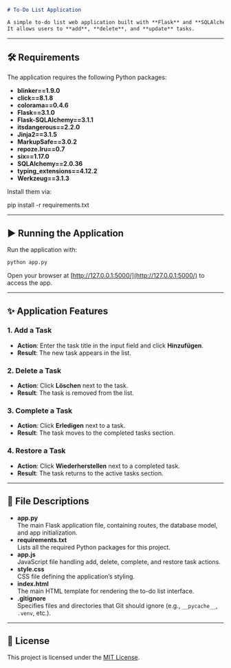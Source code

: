 ```markdown
# To-Do List Application

A simple to-do list web application built with **Flask** and **SQLAlchemy**.
It allows users to **add**, **delete**, and **update** tasks.

```
---

## 🛠️ Requirements

The application requires the following Python packages:

- **blinker==1.9.0**  
- **click==8.1.8**  
- **colorama==0.4.6**  
- **Flask==3.1.0**  
- **Flask-SQLAlchemy==3.1.1**  
- **itsdangerous==2.2.0**  
- **Jinja2==3.1.5**  
- **MarkupSafe==3.0.2**  
- **repoze.lru==0.7**  
- **six==1.17.0**  
- **SQLAlchemy==2.0.36**  
- **typing_extensions==4.12.2**  
- **Werkzeug==3.1.3**

Install them via:

pip install -r requirements.txt


---

## ▶️ Running the Application

Run the application with:

```bash
python app.py
```

Open your browser at [http://127.0.0.1:5000/](http://127.0.0.1:5000/) to access the app.

---

## ✨ Application Features

### 1. Add a Task
- **Action**: Enter the task title in the input field and click **Hinzufügen**.  
- **Result**: The new task appears in the list.

### 2. Delete a Task
- **Action**: Click **Löschen** next to the task.  
- **Result**: The task is removed from the list.

### 3. Complete a Task
- **Action**: Click **Erledigen** next to a task.  
- **Result**: The task moves to the completed tasks section.

### 4. Restore a Task
- **Action**: Click **Wiederherstellen** next to a completed task.  
- **Result**: The task returns to the active tasks section.

---

## 📄 File Descriptions

- **app.py**  
  The main Flask application file, containing routes, the database model, and app initialization.  
- **requirements.txt**  
  Lists all the required Python packages for this project.  
- **app.js**  
  JavaScript file handling add, delete, complete, and restore task actions.  
- **style.css**  
  CSS file defining the application’s styling.  
- **index.html**  
  The main HTML template for rendering the to-do list interface.  
- **.gitignore**  
  Specifies files and directories that Git should ignore (e.g., `__pycache__`, `.venv`, etc.).

---

## 📜 License

This project is licensed under the [MIT License](LICENSE).
